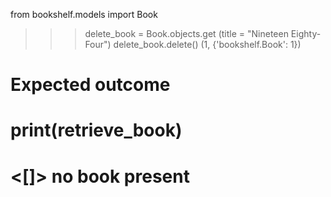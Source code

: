 from bookshelf.models import Book

> > > delete_book = Book.objects.get
> > > (title = "Nineteen
> > > Eighty-Four")
> > > delete_book.delete()
> > > (1, {'bookshelf.Book': 1})

# Expected outcome

# print(retrieve_book)

# <[]> no book present
